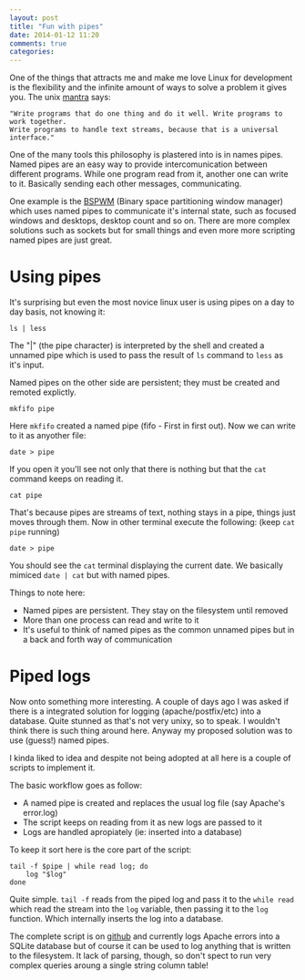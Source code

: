 ```yaml
---
layout: post
title: "Fun with pipes"
date: 2014-01-12 11:20
comments: true
categories: 
---
```

One of the things that attracts me and make me love Linux for development is the flexibility and the infinite amount of ways to solve a problem it gives you.
The unix [mantra][1] says:

    "Write programs that do one thing and do it well. Write programs to work together.
    Write programs to handle text streams, because that is a universal interface."

One of the many tools this philosophy is plastered into is in names pipes. Named pipes are an easy way to provide intercomunication between different programs. While one program read from it, another one can write to it. Basically sending each other messages, communicating.
<!-- more -->

One example is the [BSPWM][3] (Binary space partitioning window manager) which uses named pipes to communicate it's internal state, such as focused windows and desktops, desktop count and so on.
There are more complex solutions such as sockets but for small things and even more more scripting named pipes are just great.

# Using pipes

It's surprising but even the most novice linux user is using pipes on a day to day basis, not knowing it:


    ls | less

The "|" (the pipe character) is interpreted by the shell and created a unnamed pipe which is used to pass the result of `ls` command to `less` as it's input.

Named pipes on the other side are persistent; they must be created and remoted explictly.

    mkfifo pipe

Here `mkfifo` created a named pipe (fifo - First in first out). Now we can write to it as anyother file:

    date > pipe

If you open it you'll see not only that there is nothing but that the `cat` command keeps on reading it.

    cat pipe

That's because pipes are streams of text, nothing stays in a pipe, things just moves through them.
Now in other terminal execute the following: (keep `cat pipe` running)

    date > pipe

You should see the `cat` terminal displaying the current date. We basically mimiced `date | cat` but with named pipes.

Things to note here:

- Named pipes are persistent. They stay on the filesystem until removed
- More than one process can read and write to it
- It's useful to think of named pipes as the common unnamed pipes but in a back and forth way of communication

# Piped logs

Now onto something more interesting. A couple of days ago I was asked if there is a integrated solution for logging (apache/postfix/etc) into a database.
Quite stunned as that's not very unixy, so to speak. I wouldn't think there is such thing around here. Anyway my proposed solution was to use (guess!) named pipes.

I kinda liked to idea and despite not being adopted at all here is a couple of scripts to implement it.

The basic workflow goes as follow:

- A named pipe is created and replaces the usual log file (say Apache's error.log)
- The script keeps on reading from it as new logs are passed to it
- Logs are handled apropiately (ie: inserted into a database)

To keep it sort here is the core part of the script:

    tail -f $pipe | while read log; do
        log "$log"
    done

Quite simple. `tail -f` reads from the piped log and pass it to the `while read` which read the stream into the `log` variable, then passing it to the `log` function. Which internally inserts the log into a database.

The complete script is on [github][2] and currently logs Apache errors into a SQLite database but of course it can be used to log anything that is written to the filesystem. It lack of parsing, though, so don't spect to run very complex queries aroung a single string column table!

  [1]: http://www.faqs.org/docs/artu/ch01s06.html
  [2]: https://github.com/desyncr/log2db
  [3]: https://github.com/baskerville/bspwm


